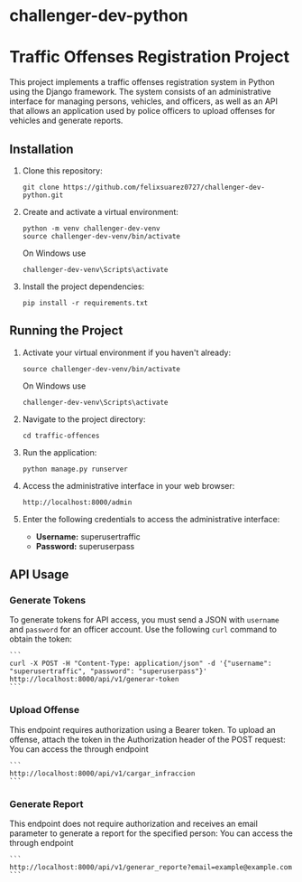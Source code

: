 # challenger-dev-python

# Traffic Offenses Registration Project

This project implements a traffic offenses registration system in Python using the Django framework. The system consists of an administrative interface for managing persons, vehicles, and officers, as well as an API that allows an application used by police officers to upload offenses for vehicles and generate reports.

## Installation

1. Clone this repository:

    ```
    git clone https://github.com/felixsuarez0727/challenger-dev-python.git
    ```

2. Create and activate a virtual environment:

    ```
    python -m venv challenger-dev-venv
    source challenger-dev-venv/bin/activate
    ```

    On Windows use

    ```
    challenger-dev-venv\Scripts\activate
    ```

3. Install the project dependencies:

    ```
    pip install -r requirements.txt
    ```

## Running the Project

1. Activate your virtual environment if you haven't already:

    ```
    source challenger-dev-venv/bin/activate
    ```
    
    On Windows use

    ```
    challenger-dev-venv\Scripts\activate
    ```

2. Navigate to the project directory:

    ```
    cd traffic-offences
    ```

3. Run the application:

    ```
    python manage.py runserver
    ```

4. Access the administrative interface in your web browser:

    ```
    http://localhost:8000/admin
    ```

5. Enter the following credentials to access the administrative interface:

    - **Username:** superusertraffic
    - **Password:** superuserpass

## API Usage

### Generate Tokens
To generate tokens for API access, you must send a JSON with `username` and `password` for an officer account. Use the following `curl` command to obtain the token:

    ```
    curl -X POST -H "Content-Type: application/json" -d '{"username": "superusertraffic", "password": "superuserpass"}' http://localhost:8000/api/v1/generar-token
    ```

### Upload Offense
This endpoint requires authorization using a Bearer token. To upload an offense, attach the token in the Authorization header of the POST request:
You can access the through endpoint

    ```
    http://localhost:8000/api/v1/cargar_infraccion
    ```

### Generate Report
This endpoint does not require authorization and receives an email parameter to generate a report for the specified person:
You can access the through endpoint

    ```
    http://localhost:8000/api/v1/generar_reporte?email=example@example.com
    ```
